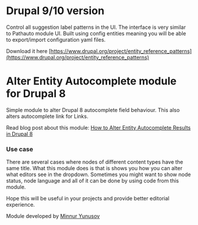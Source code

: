 # Drupal 9/10 version

Control all suggestion label patterns in the UI. The interface is very similar to Pathauto module UI. Built using config entities meaning you will be able to export/import configuration yaml files.

Download it here [https://www.drupal.org/project/entity_reference_patterns](https://www.drupal.org/project/entity_reference_patterns)

# Alter Entity Autocomplete module for Drupal 8

Simple module to alter Drupal 8 autocomplete field behaviour. This also alters autocomplete link for Links.

Read blog post about this module: [How to Alter Entity Autocomplete Results in Drupal 8](https://www.chapterthree.com/blog/how-alter-entity-autocomplete-results-drupal-8)

### Use case

There are several cases where nodes of different content types have the same title. What this module does is that is shows you how you can alter what editors see in the dropdown. Sometimes you might want to show node status, node language and all of it can be done by using code from this module.

Hope this will be useful in your projects and provide better editorial experience.

Module developed by [Minnur Yunusov](https://www.minnur.com)

